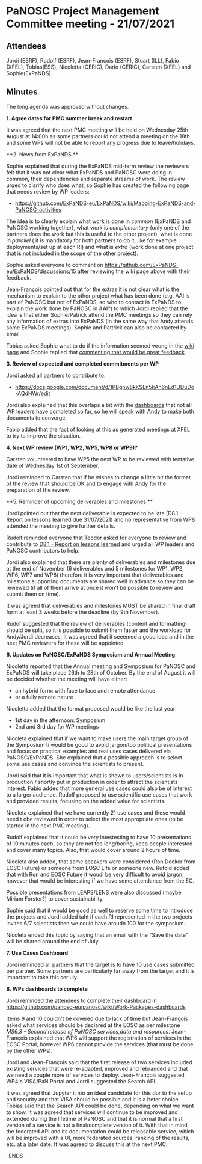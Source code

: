PaNOSC Project Management Committee meeting - 21/07/2021 
========================================================


Attendees
-------
Jordi (ESRF), Rudolf (ESRF), Jean-Francois (ESRF), Stuart (ILL), Fabio (XFEL), Tobias(ESS), Nicoletta (CERIC), Dario (CERIC), Carsten (XFEL) and Sophie(ExPaNDS).


Minutes
-------	

The long agenda was approved without changes.

**1. Agree dates for PMC summer break and restart**

It was agreed that the next PMC meeting will be held on Wednesday 25th August at 14:00h as some partners could not attend a meeting on the 18th and some WPs will not be able to report any progress due to leave/holidays.


**2. News from ExPaNDS **

Sophie explained that during the ExPaNDS mid-term review the reviewers felt that it was not clear what ExPaNDS and PaNOSC were doing in common, their dependencies and separate streams of work. The review urged to clarify who does what, so Sophie has created the following page that needs review by WP leaders:

* https://github.com/ExPaNDS-eu/ExPaNDS/wiki/Mapping-ExPaNDS-and-PaNOSC-activities

The idea is to clearly explain what work is done in *common* (ExPaNDS and PaNOSC working together), what work is *complementary* (only one of the partners does the work but this is useful to the other project), what is done in *parallel* ( it is mandatory for both partners to do it, like for example deployments/set up at each RI) and what is *extra* (work done at one project that is not included in the scope of the other project).

Sophie asked everyone to comment on https://github.com/ExPaNDS-eu/ExPaNDS/discussions/15 after reviewing the wiki page above with their feedback.

Jean-François pointed out that for the extras it is not clear what is the mechanism to explain to the other project what has been done (e.g. AAI is part of PaNOSC but not of ExPaNDS, so who to contact in ExPaNDS to explain the work done by PaNOSC in AAI?) to which Jordi replied that the idea is that either Sophie/Patrick attend the PMC meetings so they can rely any information of extras into ExPaNDS (in the same way that Andy attends some ExPaNDS meetings). Sophie and Pattrick can also be contacted by email.

Tobias asked Sophie what to do if the information seemed wrong in the [wiki page](https://github.com/ExPaNDS-eu/ExPaNDS/wiki/Mapping-ExPaNDS-and-PaNOSC-activities) and Sophie replied that [commenting that would be great feedback](https://github.com/ExPaNDS-eu/ExPaNDS/discussions/15).


**3. Review of expected and completed commitments per WP**

Jordi asked all partners to contribute to:

* https://docs.google.com/document/d/1PBgnw8kKSLn5kAh6nEd1UDuDo-AQdHWr/edit

Jordi also explained that this overlaps a bit with the [dashboards](https://github.com/panosc-eu/panosc/wiki/Work-Packages-dashboards) that not all WP leaders have completed so far, so he will speak with Andy to make both documents to converge.

Fabio added that the fact of looking at this as generated meetings at XFEL to try to improve the situation.


**4. Next WP review (WP1, WP2, WP5, WP8 or WP9)?**

Carsten volunteered to have WP5 the next WP to be reviewed with tentative date of Wednesday 1st of September.

Jordi reminded to Carsten that if he wishes to change a little bit the format of the review that should be OK and to engage with Andy for the preparation of the review.


**5. Reminder of upcoming deliverables and milestones **

Jordi pointed out that the next deliverable is expected to be late (D8.1 - Report on lessons learned due 31/07/2021) and no representative from WP8 attended the meeting to give further details.

Rudolf reminded everyone that Teodor asked for everyone to review and contribute to [D8.1 - Report on lessons learned](https://docs.google.com/document/d/1VJg_BWmWUEJYWtU65mO_p-PFNMEBxOAx/edit?dls=true) and urged all WP leaders  and PaNOSC contributors to help.

Jordi also explained that there are plenty of deliverables and milestones due at the end of November (6 deliverables and 5 milestones for WP1, WP2, WP6, WP7 and WP8) therefore it is very important that deliverables and milestone supporting documents are shared well in advance so they can be reviewed (if all of them arrive at once it won't be possible to review and submit them on time).

It was agreed that deliverables and milestones MUST be shared in final draft form at least 3 weeks before the deadline (by 9th November).

Rudof suggested that the review of deliverables (content and formatting) should be split, so it is possible to submit them faster and the workload for Andy/Jordi decreases. It was agreed that it seeemed a good idea and in the next PMC reviewers for these will be appointed.


**6. Updates on PaNOSC/ExPaNDS Symposium and Annual Meeting**

Nicoletta reported that the Annual meeting and Symposium for PaNOSC and ExPaNDS will take place 26th to 28th of October. By the end of August it will be decided whether the meeting will have either:
* an hybrid form: with face to face and remote attendance
* or a fully remote nature

Nicoletta added that the format proposed would be like the last year: 
* 1st day in the afternoon: Symposium
* 2nd and 3rd day for WP meetings

Nicoleta explained that if we want to make users the main target group of the Symposium ti would be good to avoid jargon/too political presentations and focus on practical examples and real uses cases delivered via PaNOSC/ExPaNDS. She explained that a possible approach is to select some use cases and convince the scientists to present.

Jordi said that it is important that what is shown to users/scientists is in production / shortly put in production in order to attract the scientists interest. Fabio added that more general use cases could also be of interest to a larger audience. Rudolf proposed to use scientific use cases that work and provided results, focusing on the added value for scientists.

Nicoleta explained that we have currently 21 use cases and these would need t obe reviewed in order to select the most appropriate ones (to be started in the next PMC meeting).

Rudolf explained that it could be very intestesting to have 10 presentations of 10 minutes each, so they are not too long/boring, keep people interested and cover many topics. Also, that would cover around 2 hours of time.

Nicoleta also added, that some speakers were considered (Ron Decker from EOSC Future) or someone from EOSC Life or someone new. Rufold added that with Ron and EOSC Future it woudl be very difficult to avoid jargon, however that would be interesting if we have some attendance from the EC.

Possible presentations from LEAPS/LENS were also discussed (maybe Miriam Forster?) to cover sustainability.

Sophie said that it would be good as well to reserve some time to introduce the projects and Jordi added taht if each RI represented in the two projects invites 6/7 scientists then we could have aroudn 100 for the symposium.

Nicoleta ended this topic by saying that an email with the "Save the date" will be shared around the end of July.

**7. Use Cases Dashboard**

Jordi reminded all partners that the target is to have 10 use cases submitted per partner. Some partners are particularly far away from the target and it is important to take this seriuly.

**8. WPs dashboards to complete**

Jordi reminded the attendees to complete their dashboard in https://github.com/panosc-eu/panosc/wiki/Work-Packages-dashboards


Items 9 and 10 couldn't be covered due to lack of time but Jean-François asked what services should be declared at the EOSC as per milestone *MS6.3 - Second release of PaNOSC services,data and resources*. Jean-François explained that WP6 will support the registration of services in the EOSC Portal, however WP6 cannot provide the services (that must be done by the other WPs).

Jordi and Jean-François said that the first release of two services included existing services that were re-adapted, improved and rebranded and that we need a couple more of services to deploy. Jean-François suggested WP4's VISA/PaN Portal and Jordi suggested the Search API.

It was agreed that Jupyter it nto an ideal candidate for this dur to the setup and security and that VISA should be possible and it is a beter choice. Tobias said that the Search API could be done, depending on what we want to show. It was agreed that services will continue to be improved and extended during the lifetime of PaNOSC and that it is normal that a first version of a service is not a final/complete version of it. With that in mind, the federated API and its documentation could be releasable service, which will be improved with a UI, more federated sources, ranking of the results, etc. at a later date. It was agreed to discuss this at the next PMC.


-ENDS-
